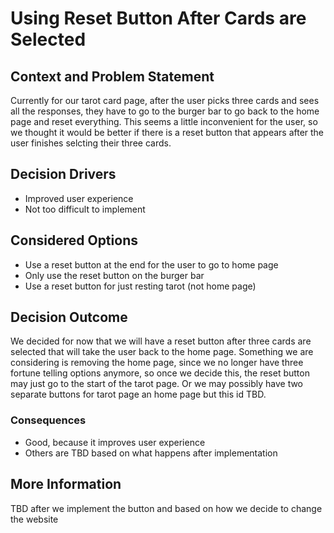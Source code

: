 # Using Reset Button After Cards are Selected

## Context and Problem Statement

Currently for our tarot card page, after the user picks three cards and sees all the responses, they have to go to the 
burger bar to go back to the home page and reset everything. This seems a little inconvenient for the user, so we thought
it would be better if there is a reset button that appears after the user finishes selcting their three cards.

## Decision Drivers

* Improved user experience
* Not too difficult to implement

## Considered Options

* Use a reset button at the end for the user to go to home page
* Only use the reset button on the burger bar
* Use a reset button for just resting tarot (not home page)

## Decision Outcome

We decided for now that we will have a reset button after three cards are selected that will take the user back to the home page.
Something we are considering is removing the home page, since we no longer have three fortune telling options anymore, so once we
decide this, the reset button may just go to the start of the tarot page. Or we may possibly have two separate buttons for tarot 
page an home page but this id TBD.

### Consequences

* Good, because it improves user experience
* Others are TBD based on what happens after implementation


## More Information

TBD after we implement the button and based on how we decide to change the website

